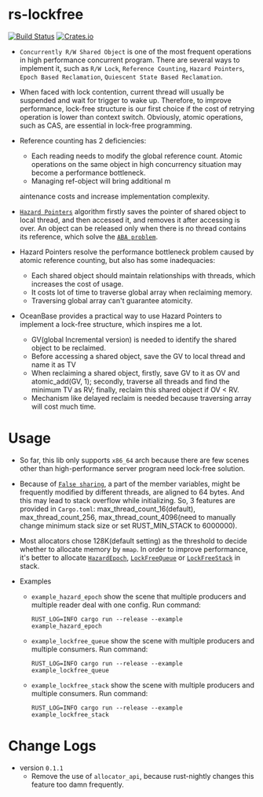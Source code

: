 # rs-lockfree


[![Build Status](https://travis-ci.org/solotzg/rs-lockfree.svg?branch=master)](https://travis-ci.org/solotzg/rs-lockfree)
[![Crates.io](https://img.shields.io/crates/v/rs_lockfree.svg)](https://crates.io/crates/rs_lockfree)
* `Concurrently R/W Shared Object` is one of the most frequent operations in high performance concurrent program. 
There are several ways to implement it, such as `R/W Lock`, `Reference Counting`, `Hazard Pointers`, `Epoch Based Reclamation`, 
`Quiescent State Based Reclamation`.
* When faced with lock contention, current thread will usually be suspended and wait for trigger to wake up. 
Therefore, to improve performance, lock-free structure is our first choice if the cost of retrying operation is lower 
than context switch. Obviously, atomic operations, such as CAS, are essential in lock-free programming. 
* Reference counting has 2 deficiencies: 
    - Each reading needs to modify the global reference count. Atomic operations on the same object in high concurrency 
situation may become a performance bottleneck. 
    - Managing ref-object will bring additional m
    
    
    aintenance costs and increase implementation complexity.
* [`Hazard Pointers`](http://www.cs.otago.ac.nz/cosc440/readings/hazard-pointers.pdf) algorithm firstly saves the 
pointer of shared object to local thread, and then accessed it, and removes it after accessing is over. An object can 
be released only when there is no thread contains its reference, which solve the [`ABA problem`](https://en.wikipedia.org/wiki/ABA_problem). 
* Hazard Pointers resolve the performance bottleneck problem caused by atomic reference counting, but also has some 
inadequacies:
    - Each shared object should maintain relationships with threads, which increases the cost of usage.
    - It costs lot of time to traverse global array when reclaiming memory.
    - Traversing global array can't guarantee atomicity.
* OceanBase provides a practical way to use Hazard Pointers to implement a lock-free structure, which inspires me a lot. 
    - GV(global Incremental version) is needed to identify the shared object to be reclaimed. 
    - Before accessing a shared object, save the GV to local thread and name it as TV
    - When reclaiming a shared object, firstly, save GV to it as OV and atomic_add(GV, 1); secondly, traverse all 
    threads and find the minimum TV as RV; finally, reclaim this shared object if OV < RV.
    - Mechanism like delayed reclaim is needed because traversing array will cost much time.

# Usage
* So far, this lib only supports `x86_64` arch because there are few scenes other than high-performance server program need
lock-free solution.
* Because of [`False sharing`](https://en.wikipedia.org/wiki/False_sharing), a part of the member variables, might be 
frequently modified by different threads, are aligned to 64 bytes. And this may lead to stack overflow while initializing.
So, 3 features are provided in `Cargo.toml`: max_thread_count_16(default), max_thread_count_256, 
max_thread_count_4096(need to manually change minimum stack size or set RUST_MIN_STACK to 6000000).
* Most allocators chose 128K(default setting) as the threshold to decide whether to allocate memory by `mmap`. In 
order to improve performance, it's better to allocate [`HazardEpoch`](src/hazard_epoch.rs), [`LockFreeQueue`](src/lockfree_queue.rs) or [`LockFreeStack`](src/lockfree_stack.rs) in stack.

* Examples
    - `example_hazard_epoch` show the scene that multiple producers and multiple reader deal with one config. Run command:
        ```
        RUST_LOG=INFO cargo run --release --example example_hazard_epoch
        ```
    - `example_lockfree_queue` show the scene with multiple producers and multiple consumers. Run command:
        ```
        RUST_LOG=INFO cargo run --release --example example_lockfree_queue
        ```
    - `example_lockfree_stack` show the scene with multiple producers and multiple consumers. Run command:
        ```
        RUST_LOG=INFO cargo run --release --example example_lockfree_stack
        ```

# Change Logs
* version `0.1.1`
  - Remove the use of `allocator_api`, because rust-nightly changes this feature too damn frequently.
